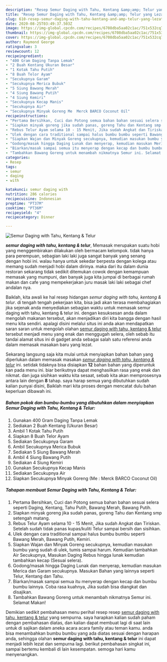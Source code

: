 ```yaml
---
description: "Resep Semur Daging with Tahu, Kentang &amp;amp; Telur yang Lezat Sekali"
title: "Resep Semur Daging with Tahu, Kentang &amp;amp; Telur yang Lezat Sekali"
slug: 610-resep-semur-daging-with-tahu-kentang-and-amp-telur-yang-lezat-sekali
date: 2020-08-25T03:49:37.503Z
image: https://img-global.cpcdn.com/recipes/6708dba5aa02c1ac/751x532cq70/semur-daging-with-tahu-kentang-telur-foto-resep-utama.jpg
thumbnail: https://img-global.cpcdn.com/recipes/6708dba5aa02c1ac/751x532cq70/semur-daging-with-tahu-kentang-telur-foto-resep-utama.jpg
cover: https://img-global.cpcdn.com/recipes/6708dba5aa02c1ac/751x532cq70/semur-daging-with-tahu-kentang-telur-foto-resep-utama.jpg
author: Raymond George
ratingvalue: 3
reviewcount: 12
recipeingredient:
- "400 Gram Daging Tanpa Lemak"
- "2 Buah Kentang Ukuran Besar"
- "1 Kotak Tahu Putih"
- "8 Buah Telor Ayam"
- "Secukupnya Garam"
- "Secukupnya Merica Bubuk"
- "5 Siung Bawang Merah"
- "4 Siung Bawang Putih"
- "4 Siung Kemiri"
- "Secukupnya Kecap Manis"
- "Secukupnya Air"
- "Secukupnya Minyak Goreng Me  Merck BARCO Coconut Oil"
recipeinstructions:
- "Pertama Bersihkan, Cuci dan Potong semua bahan bahan sesuai selera seperti Daging, Kentang, Tahu Putih, Bawang Merah, Bawang Putih."
- "Siapkan minyak goreng jika sudah panas, goreng Tahu dan Kentang smp setengah matang."
- "Rebus Telur Ayam selama 10 - 15 Menit, Jika sudah Angkat dan Tiriskan. Setelah sudah tidak panas kupas/kuliti Telur sampai bersih dan sisihkan."
- "Ulek dengan cara traditional sampai halus bumbu bumbu seperti Bawang Merah, Bawang Putih, Kemiri."
- "Siapkan Wajan dan Minyak Goreng secukupnya, kemudian masukan bumbu yang sudah di ulek, tumis sampai harum. Kemudian tambahkan Air Secukupnya, Masukan Daging Rebus hingga lunak kemudian tambahkan kecap (Sesuai selera)."
- "Godong/masak hingga Daging Lunak dan menyerap, kemudian masukan Merica dan Garam secukupnya. Masukan Bahan yang lainnya seperti Telur, Kentang dan Tahu."
- "Biarkan/masak sampai semua itu menyerap dengan kecap dan bumbu bumbu lainnya. Coba rasa kuahnya, Jika sudah bisa diangkat dan disajikan."
- "Tambahkan Bawang Goreng untuk menambah nikmatnya Semur ini. Selamat Makan!"
categories:
- Resep
tags:
- semur
- daging
- with

katakunci: semur daging with 
nutrition: 286 calories
recipecuisine: Indonesian
preptime: "PT37M"
cooktime: "PT36M"
recipeyield: "4"
recipecategory: Dinner

---
```



![Semur Daging with Tahu, Kentang &amp; Telur](https://img-global.cpcdn.com/recipes/6708dba5aa02c1ac/751x532cq70/semur-daging-with-tahu-kentang-telur-foto-resep-utama.jpg)

<b><i>semur daging with tahu, kentang &amp; telur</i></b>, Memasak merupakan suatu hobi yang menggembirakan dilakukan oleh bermacam kelompok. tidak hanya para perempuan, sebagian laki laki juga sangat banyak yang senang dengan hobi ini. walau hanya untuk sekedar berpesta dengan kolega atau memang sudah menjadi hobi dalam dirinya. maka dari itu dalam dunia restoran sekarang tidak sedikit ditemukan cowok dengan kemampuan memasak yang mumpuni, dan banyak juga kita jumpai di berbagai rumah makan dan cafe yang mempekerjakan juru masak laki laki sebagai chef andalan nya.

Baiklah, kita awali ke hal resep hidangan <i>semur daging with tahu, kentang &amp; telur</i>. di tengah tengah pekerjaan kita, bisa jadi akan terasa membahagiakan jika sejenak anda menyediakan sebagian waktu untuk memasak semur daging with tahu, kentang &amp; telur ini. dengan kesuksesan anda dalam mengolah makanan tersebut, akan menjadikan diri kita bangga dengan hasil menu kita sendiri. apalagi disini melalui situs ini anda akan mendapatkan saran saran untuk mengolah olahan <u>semur daging with tahu, kentang &amp; telur</u> tersebut menjadi menu yang enak dan menggugah selera, oleh sebab itu tandai alamat situs ini di gadget anda sebagai salah satu referensi anda dalam memasak masakan baru yang lezat.




Sekarang langsung saja kita mulai untuk menyiapkan bahan bahan yang diperlukan dalam memasak masakan <u><i>semur daging with tahu, kentang &amp; telur</i></u> ini. setidak tidaknya bisa disiapkan <b>12</b> bahan bahan yang diperuntuk kan pada menu ini. biar berikutnya dapat menghasilkan rasa yang enak dan nikmat. dan juga sisihkan waktu kita sesaat, sebab kita akan memprosesnya antara lain dengan <b>8</b> tahap. saya harap semua yang dibutuhkan sudah kalian punyai disini, Baiklah mari kita proses dengan mencatat dulu bahan keperluan dibawah ini.

<!--inarticleads1-->

##### Bahan pokok dan bumbu-bumbu yang dibutuhkan dalam menyiapkan Semur Daging with Tahu, Kentang &amp; Telur:

1. Gunakan 400 Gram Daging Tanpa Lemak
1. Sediakan 2 Buah Kentang (Ukuran Besar)
1. Ambil 1 Kotak Tahu Putih
1. Siapkan 8 Buah Telor Ayam
1. Sediakan Secukupnya Garam
1. Ambil Secukupnya Merica Bubuk
1. Sediakan 5 Siung Bawang Merah
1. Ambil 4 Siung Bawang Putih
1. Sediakan 4 Siung Kemiri
1. Gunakan Secukupnya Kecap Manis
1. Sediakan Secukupnya Air
1. Siapkan Secukupnya Minyak Goreng (Me : Merck BARCO Coconut Oil)




<!--inarticleads2-->

##### Tahapan membuat Semur Daging with Tahu, Kentang &amp; Telur:

1. Pertama Bersihkan, Cuci dan Potong semua bahan bahan sesuai selera seperti Daging, Kentang, Tahu Putih, Bawang Merah, Bawang Putih.
1. Siapkan minyak goreng jika sudah panas, goreng Tahu dan Kentang smp setengah matang.
1. Rebus Telur Ayam selama 10 - 15 Menit, Jika sudah Angkat dan Tiriskan. Setelah sudah tidak panas kupas/kuliti Telur sampai bersih dan sisihkan.
1. Ulek dengan cara traditional sampai halus bumbu bumbu seperti Bawang Merah, Bawang Putih, Kemiri.
1. Siapkan Wajan dan Minyak Goreng secukupnya, kemudian masukan bumbu yang sudah di ulek, tumis sampai harum. Kemudian tambahkan Air Secukupnya, Masukan Daging Rebus hingga lunak kemudian tambahkan kecap (Sesuai selera).
1. Godong/masak hingga Daging Lunak dan menyerap, kemudian masukan Merica dan Garam secukupnya. Masukan Bahan yang lainnya seperti Telur, Kentang dan Tahu.
1. Biarkan/masak sampai semua itu menyerap dengan kecap dan bumbu bumbu lainnya. Coba rasa kuahnya, Jika sudah bisa diangkat dan disajikan.
1. Tambahkan Bawang Goreng untuk menambah nikmatnya Semur ini. Selamat Makan!




Demikian sedikit pembahasan menu perihal resep resep <u>semur daging with tahu, kentang &amp; telur</u> yang sempurna. saya harapkan kalian sudah paham dengan pembahasan diatas, dan kalian dapat membuat lagi di saat lain untuk di sajikan dalam aneka acara acara family atau teman kamu. anda bisa menambahkan bumbu bumbu yang ada diatas sesuai dengan harapan anda, sehingga olahan <b>semur daging with tahu, kentang &amp; telur</b> ini dapat menjadi lebih lezat dan sempurna lagi. berikut pembahasan singkat ini, sampai bertemu kembali di lain kesempatan. semoga hari kamu menyenangkan.
